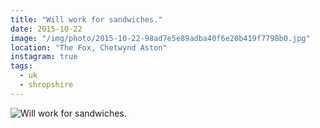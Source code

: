 ```yaml
---
title: "Will work for sandwiches."
date: 2015-10-22
image: "/img/photo/2015-10-22-98ad7e5e89adba40f6e20b419f7798b0.jpg"
location: "The Fox, Chetwynd Aston"
instagram: true
tags:
  - uk
  - shropshire
---
```


![Will work for sandwiches.](/img/photo/2015-10-22-98ad7e5e89adba40f6e20b419f7798b0.jpg)
